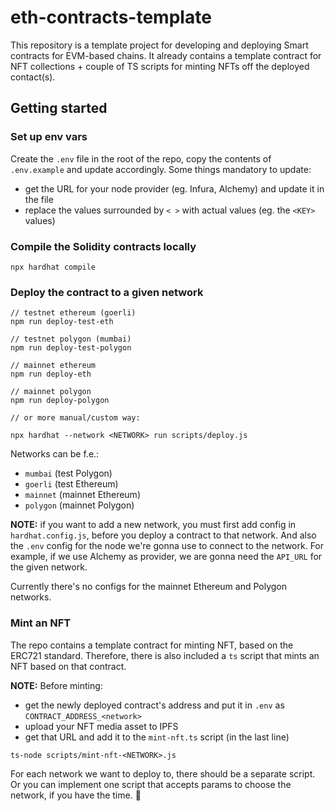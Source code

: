 # eth-contracts-template

This repository is a template project for developing and deploying Smart contracts for EVM-based chains.
It already contains a template contract for NFT collections + couple of TS scripts for minting NFTs off the deployed
contact(s).

## Getting started

### Set up env vars

Create the `.env` file in the root of the repo, copy the contents of `.env.example` and update accordingly. Some things mandatory to update:
* get the URL for your node provider (eg. Infura, Alchemy) and update it in the file
* replace the values surrounded by `< >` with actual values (eg. the `<KEY>` values)

### Compile the Solidity contracts locally

```
npx hardhat compile
```

### Deploy the contract to a given network

```shell
// testnet ethereum (goerli)
npm run deploy-test-eth

// testnet polygon (mumbai)
npm run deploy-test-polygon

// mainnet ethereum
npm run deploy-eth

// mainnet polygon
npm run deploy-polygon

// or more manual/custom way:

npx hardhat --network <NETWORK> run scripts/deploy.js
```

Networks can be f.e.:

* `mumbai` (test Polygon)
* `goerli` (test Ethereum)
* `mainnet` (mainnet Ethereum)
* `polygon` (mainnet Polygon)

**NOTE:** if you want to add a new network, you must first add config in `hardhat.config.js`, before you deploy a
contract to that network.
And also the `.env` config for the node we're gonna use to connect to the network. For example, if we use Alchemy as
provider, we are gonna need the `API_URL` for the given network.

Currently there's no configs for the mainnet Ethereum and Polygon networks.

### Mint an NFT

The repo contains a template contract for minting NFT, based on the ERC721 standard. Therefore, there is also included
a `ts` script that mints an NFT based on that contract.

**NOTE:** Before minting:

* get the newly deployed contract's address and put it in `.env` as `CONTRACT_ADDRESS_<network>`
* upload your NFT media asset to IPFS
* get that URL and add it to the `mint-nft.ts` script (in the last line)

```
ts-node scripts/mint-nft-<NETWORK>.js
```

For each network we want to deploy to, there should be a separate script. Or you can implement one script that accepts
params to choose the network, if you have the time. 🤷
